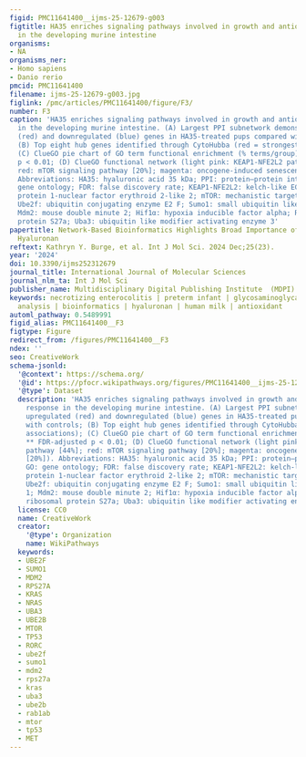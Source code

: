 ```yaml
---
figid: PMC11641400__ijms-25-12679-g003
figtitle: HA35 enriches signaling pathways involved in growth and antioxidant response
  in the developing murine intestine
organisms:
- NA
organisms_ner:
- Homo sapiens
- Danio rerio
pmcid: PMC11641400
filename: ijms-25-12679-g003.jpg
figlink: /pmc/articles/PMC11641400/figure/F3/
number: F3
caption: 'HA35 enriches signaling pathways involved in growth and antioxidant response
  in the developing murine intestine. (A) Largest PPI subnetwork demonstrating upregulated
  (red) and downregulated (blue) genes in HA35-treated pups compared with controls;
  (B) Top eight hub genes identified through CytoHubba (red = strongest associations);
  (C) ClueGO pie chart of GO term functional enrichment (% terms/group); ** FDR-adjusted
  p < 0.01; (D) ClueGO functional network (light pink: KEAP1-NFE2L2 pathway [44%];
  red: mTOR signaling pathway [20%]; magenta: oncogene-induced senescence [20%]).
  Abbreviations: HA35: hyaluronic acid 35 kDa; PPI: protein–protein interaction; GO:
  gene ontology; FDR: false discovery rate; KEAP1-NFE2L2: kelch-like ECH-associated
  protein 1-nuclear factor erythroid 2-like 2; mTOR: mechanistic target of rapamycin;
  Ube2f: ubiquitin conjugating enzyme E2 F; Sumo1: small ubiquitin like modifier 1;
  Mdm2: mouse double minute 2; Hif1α: hypoxia inducible factor alpha; Rps27a: ribosomal
  protein S27a; Uba3: ubiquitin like modifier activating enzyme 3'
papertitle: Network-Based Bioinformatics Highlights Broad Importance of Human Milk
  Hyaluronan
reftext: Kathryn Y. Burge, et al. Int J Mol Sci. 2024 Dec;25(23).
year: '2024'
doi: 10.3390/ijms252312679
journal_title: International Journal of Molecular Sciences
journal_nlm_ta: Int J Mol Sci
publisher_name: Multidisciplinary Digital Publishing Institute  (MDPI)
keywords: necrotizing enterocolitis | preterm infant | glycosaminoglycan | network
  analysis | bioinformatics | hyaluronan | human milk | antioxidant
automl_pathway: 0.5489991
figid_alias: PMC11641400__F3
figtype: Figure
redirect_from: /figures/PMC11641400__F3
ndex: ''
seo: CreativeWork
schema-jsonld:
  '@context': https://schema.org/
  '@id': https://pfocr.wikipathways.org/figures/PMC11641400__ijms-25-12679-g003.html
  '@type': Dataset
  description: 'HA35 enriches signaling pathways involved in growth and antioxidant
    response in the developing murine intestine. (A) Largest PPI subnetwork demonstrating
    upregulated (red) and downregulated (blue) genes in HA35-treated pups compared
    with controls; (B) Top eight hub genes identified through CytoHubba (red = strongest
    associations); (C) ClueGO pie chart of GO term functional enrichment (% terms/group);
    ** FDR-adjusted p < 0.01; (D) ClueGO functional network (light pink: KEAP1-NFE2L2
    pathway [44%]; red: mTOR signaling pathway [20%]; magenta: oncogene-induced senescence
    [20%]). Abbreviations: HA35: hyaluronic acid 35 kDa; PPI: protein–protein interaction;
    GO: gene ontology; FDR: false discovery rate; KEAP1-NFE2L2: kelch-like ECH-associated
    protein 1-nuclear factor erythroid 2-like 2; mTOR: mechanistic target of rapamycin;
    Ube2f: ubiquitin conjugating enzyme E2 F; Sumo1: small ubiquitin like modifier
    1; Mdm2: mouse double minute 2; Hif1α: hypoxia inducible factor alpha; Rps27a:
    ribosomal protein S27a; Uba3: ubiquitin like modifier activating enzyme 3'
  license: CC0
  name: CreativeWork
  creator:
    '@type': Organization
    name: WikiPathways
  keywords:
  - UBE2F
  - SUMO1
  - MDM2
  - RPS27A
  - KRAS
  - NRAS
  - UBA3
  - UBE2B
  - MTOR
  - TP53
  - RORC
  - ube2f
  - sumo1
  - mdm2
  - rps27a
  - kras
  - uba3
  - ube2b
  - rab1ab
  - mtor
  - tp53
  - MET
---
```

